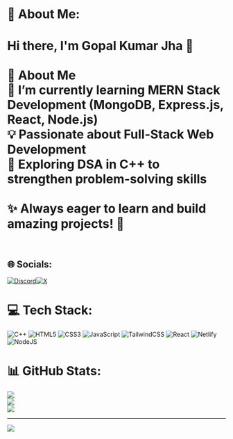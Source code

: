 # 💫 About Me:
# Hi there, I'm Gopal Kumar Jha 👋<br><br> 🚀 About Me<br>🌱 I’m currently learning **MERN Stack Development** (MongoDB, Express.js, React, Node.js)  <br>💡 Passionate about **Full-Stack Web Development**  <br>🔭 Exploring **DSA in C++** to strengthen problem-solving skills  <br><br>✨ **Always eager to learn and build amazing projects!** 🚀<br><br>


## 🌐 Socials:
[![Discord](https://img.shields.io/badge/Discord-%237289DA.svg?logo=discord&logoColor=white)](https://discord.gg/https://discord.gg/MHnJ5APz)[![X](https://img.shields.io/badge/X-black.svg?logo=X&logoColor=white)](https://x.com/https://x.com/Gopaljha04) 

# 💻 Tech Stack:
![C++](https://img.shields.io/badge/c++-%2300599C.svg?style=for-the-badge&logo=c%2B%2B&logoColor=white) ![HTML5](https://img.shields.io/badge/html5-%23E34F26.svg?style=for-the-badge&logo=html5&logoColor=white) ![CSS3](https://img.shields.io/badge/css3-%231572B6.svg?style=for-the-badge&logo=css3&logoColor=white) ![JavaScript](https://img.shields.io/badge/javascript-%23323330.svg?style=for-the-badge&logo=javascript&logoColor=%23F7DF1E) ![TailwindCSS](https://img.shields.io/badge/tailwindcss-%2338B2AC.svg?style=for-the-badge&logo=tailwind-css&logoColor=white) ![React](https://img.shields.io/badge/react-%2320232a.svg?style=for-the-badge&logo=react&logoColor=%2361DAFB) ![Netlify](https://img.shields.io/badge/netlify-%23000000.svg?style=for-the-badge&logo=netlify&logoColor=#00C7B7) ![NodeJS](https://img.shields.io/badge/node.js-6DA55F?style=for-the-badge&logo=node.js&logoColor=white)
# 📊 GitHub Stats:
![](https://github-readme-stats.vercel.app/api?username=Gopaljha2004&theme=dark&hide_border=false&include_all_commits=true&count_private=false)<br/>
![](https://github-readme-streak-stats.herokuapp.com/?user=Gopaljha2004&theme=dark&hide_border=false)<br/>
![](https://github-readme-stats.vercel.app/api/top-langs/?username=Gopaljha2004&theme=dark&hide_border=false&include_all_commits=true&count_private=false&layout=compact)

---
[![](https://visitcount.itsvg.in/api?id=Gopaljha2004&icon=0&color=0)](https://visitcount.itsvg.in)

